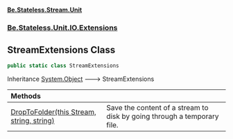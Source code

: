 #### [Be.Stateless.Stream.Unit](README.md 'README')
### [Be.Stateless.Unit.IO.Extensions](Be.Stateless.Unit.IO.Extensions.md 'Be.Stateless.Unit.IO.Extensions')

## StreamExtensions Class

```csharp
public static class StreamExtensions
```

Inheritance [System.Object](https://docs.microsoft.com/en-us/dotnet/api/System.Object 'System.Object') &#129106; StreamExtensions

| Methods | |
| :--- | :--- |
| [DropToFolder(this Stream, string, string)](StreamExtensions.DropToFolder(thisStream,string,string).md 'Be.Stateless.Unit.IO.Extensions.StreamExtensions.DropToFolder(this System.IO.Stream, string, string)') | Save the content of a stream to disk by going through a temporary file. |
